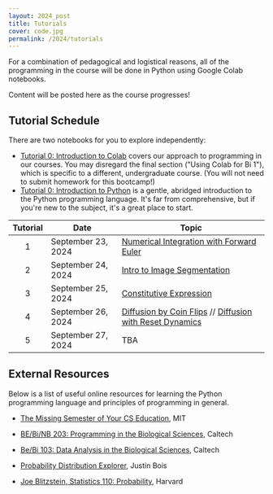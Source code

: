 ```yaml
---
layout: 2024_post
title: Tutorials
cover: code.jpg
permalink: /2024/tutorials
---
```


For a combination of pedagogical and logistical reasons, all of the programming in the course will be done in Python using Google Colab notebooks.

Content will be posted here as the course progresses!

## Tutorial Schedule
There are two notebooks for you to explore independently:
- [Tutorial 0: Introduction to Colab](https://colab.research.google.com/drive/1fq_HaiuYb1L18uGcoA3eGs6taiUafR-6?usp=sharing) covers our approach to programming in our courses.
You may disregard the final section ("Using Colab for Bi 1"), which is specific to a different, undergraduate course.
(You will not need to submit homework for this bootcamp!)
- [Tutorial 0: Introduction to Python](https://colab.research.google.com/drive/1WGEmPLcuYrGZ7IfvKAqWjRi7yTrTx6k9?usp=sharing) is a gentle, abridged introduction to the Python programming language.
It's far from comprehensive, but if you're new to the subject, it's a great place to start.

| Tutorial | Date | Topic |
| :--: | -- | -- | 
| 1 | September 23, 2024 | [Numerical Integration with Forward Euler](https://www.rpgroup.caltech.edu/pboc22_marseille/code/forward_euler.html) |
| 2 | September 24, 2024 | [Intro to Image Segmentation](https://colab.research.google.com/drive/1-Q2aGGZpKW_6kSLF9bgidMr9W5vu1Kp9) |
| 3 | September 25, 2024 | [Constitutive Expression](https://colab.research.google.com/drive/1SMXOIuHkH1IdSgvoOC-gvpwOI074KoNM#scrollTo=WEQh8uYnardT) |
| 4 | September 26, 2024 | [Diffusion by Coin Flips](https://colab.research.google.com/drive/1a_8T8zamZXYn0b2fNfgwC9NpuE3nE0td?usp=sharing) // [Diffusion with Reset Dynamics](https://colab.research.google.com/drive/1pGJZHC1FE3VpX6SVaF-kKwbu1vUIYfY8#scrollTo=AZoq85IS6nLl) |
| 5 | September 27, 2024 | TBA |

## External Resources

Below is a list of useful online resources for learning the Python programming language and principles of programming in general.

* [The Missing Semester of Your CS Education](https://missing.csail.mit.edu/), MIT

* [BE/Bi/NB 203: Programming in the Biological Sciences](http://justinbois.github.io/bootcamp/2016/), Caltech

* [Be/Bi 103: Data Analysis in the Biological Sciences](http://www.bebi103.caltech.edu), Caltech

* [Probability Distribution Explorer](https://distribution-explorer.github.io/index.html), Justin Bois

* [Joe Blitzstein, Statistics 110: Probability](https://projects.iq.harvard.edu/stat110/about), Harvard

